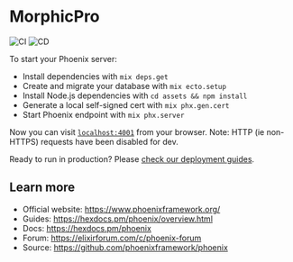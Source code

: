# MorphicPro

![CI](https://github.com/PolymorphicProductions/morphic.pro/workflows/CI/badge.svg) ![CD](https://github.com/PolymorphicProductions/morphic.pro/workflows/CD/badge.svg)

To start your Phoenix server:

- Install dependencies with `mix deps.get`
- Create and migrate your database with `mix ecto.setup`
- Install Node.js dependencies with `cd assets && npm install`
- Generate a local self-signed cert with `mix phx.gen.cert`
- Start Phoenix endpoint with `mix phx.server`

Now you can visit [`localhost:4001`](https://localhost:4001) from your browser.
Note: HTTP (ie non-HTTPS) requests have been disabled for dev.

Ready to run in production? Please [check our deployment guides](https://hexdocs.pm/phoenix/deployment.html).

## Learn more

- Official website: https://www.phoenixframework.org/
- Guides: https://hexdocs.pm/phoenix/overview.html
- Docs: https://hexdocs.pm/phoenix
- Forum: https://elixirforum.com/c/phoenix-forum
- Source: https://github.com/phoenixframework/phoenix
